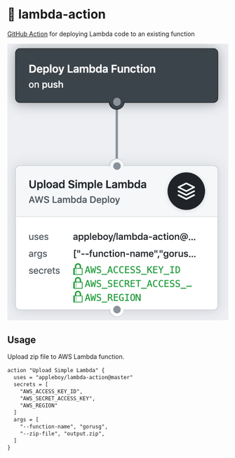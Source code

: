 # 🚀 lambda-action

[GitHub Action](https://developer.github.com/actions/) for deploying Lambda code to an existing function

<img src="images/lambda-workflow.png" />

## Usage

Upload zip file to AWS Lambda function.

```
action "Upload Simple Lambda" {
  uses = "appleboy/lambda-action@master"
  secrets = [
    "AWS_ACCESS_KEY_ID",
    "AWS_SECRET_ACCESS_KEY",
    "AWS_REGION"
  ]
  args = [
    "--function-name", "gorusg",
    "--zip-file", "output.zip",
  ]
}
```
